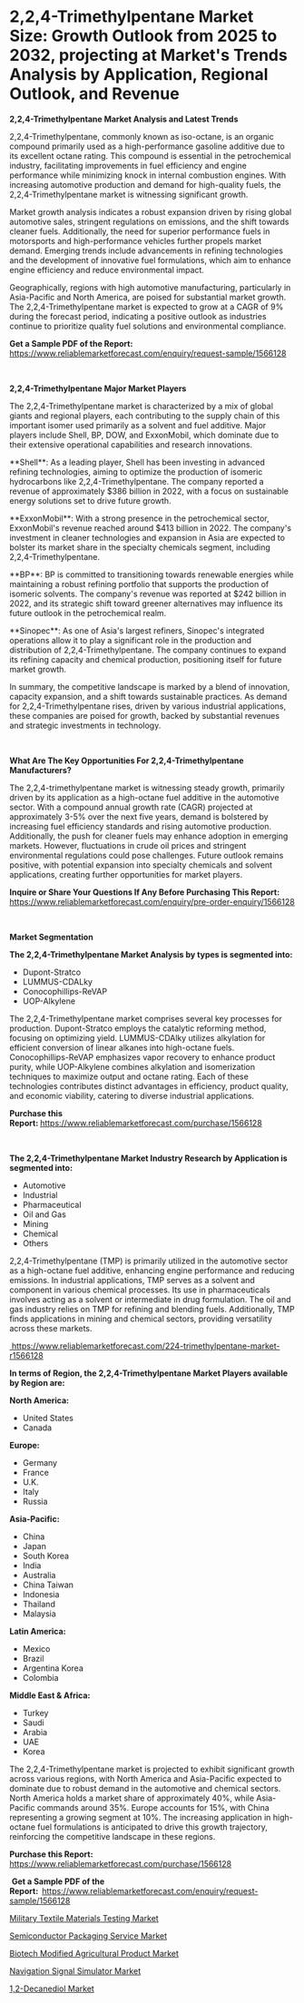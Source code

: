 <p><h1>2,2,4-Trimethylpentane Market Size: Growth Outlook from 2025 to 2032, projecting at Market's Trends Analysis by Application, Regional Outlook, and Revenue</h1></p><p><strong>2,2,4-Trimethylpentane Market Analysis and Latest Trends</strong></p>
<p><p>2,2,4-Trimethylpentane, commonly known as iso-octane, is an organic compound primarily used as a high-performance gasoline additive due to its excellent octane rating. This compound is essential in the petrochemical industry, facilitating improvements in fuel efficiency and engine performance while minimizing knock in internal combustion engines. With increasing automotive production and demand for high-quality fuels, the 2,2,4-Trimethylpentane market is witnessing significant growth.</p><p>Market growth analysis indicates a robust expansion driven by rising global automotive sales, stringent regulations on emissions, and the shift towards cleaner fuels. Additionally, the need for superior performance fuels in motorsports and high-performance vehicles further propels market demand. Emerging trends include advancements in refining technologies and the development of innovative fuel formulations, which aim to enhance engine efficiency and reduce environmental impact.</p><p>Geographically, regions with high automotive manufacturing, particularly in Asia-Pacific and North America, are poised for substantial market growth. The 2,2,4-Trimethylpentane market is expected to grow at a CAGR of 9% during the forecast period, indicating a positive outlook as industries continue to prioritize quality fuel solutions and environmental compliance.</p></p>
<p><strong>Get a Sample PDF of the Report:&nbsp;</strong> <a href="https://www.reliablemarketforecast.com/enquiry/request-sample/1566128?utm_campaign=1169&utm_medium=2&utm_source=Github&utm_content=ia&utm_term=22032025&utm_id=224-trimethylpentane">https://www.reliablemarketforecast.com/enquiry/request-sample/1566128</a></p>
<p>&nbsp;</p>
<p><strong>2,2,4-Trimethylpentane Major Market Players</strong></p>
<p><p>The 2,2,4-Trimethylpentane market is characterized by a mix of global giants and regional players, each contributing to the supply chain of this important isomer used primarily as a solvent and fuel additive. Major players include Shell, BP, DOW, and ExxonMobil, which dominate due to their extensive operational capabilities and research innovations.</p><p>**Shell**: As a leading player, Shell has been investing in advanced refining technologies, aiming to optimize the production of isomeric hydrocarbons like 2,2,4-Trimethylpentane. The company reported a revenue of approximately $386 billion in 2022, with a focus on sustainable energy solutions set to drive future growth.</p><p>**ExxonMobil**: With a strong presence in the petrochemical sector, ExxonMobil's revenue reached around $413 billion in 2022. The company's investment in cleaner technologies and expansion in Asia are expected to bolster its market share in the specialty chemicals segment, including 2,2,4-Trimethylpentane.</p><p>**BP**: BP is committed to transitioning towards renewable energies while maintaining a robust refining portfolio that supports the production of isomeric solvents. The company's revenue was reported at $242 billion in 2022, and its strategic shift toward greener alternatives may influence its future outlook in the petrochemical realm.</p><p>**Sinopec**: As one of Asia's largest refiners, Sinopec's integrated operations allow it to play a significant role in the production and distribution of 2,2,4-Trimethylpentane. The company continues to expand its refining capacity and chemical production, positioning itself for future market growth.</p><p>In summary, the competitive landscape is marked by a blend of innovation, capacity expansion, and a shift towards sustainable practices. As demand for 2,2,4-Trimethylpentane rises, driven by various industrial applications, these companies are poised for growth, backed by substantial revenues and strategic investments in technology.</p></p>
<p>&nbsp;</p>
<p><strong>What Are The Key Opportunities For 2,2,4-Trimethylpentane Manufacturers?</strong></p>
<p><p>The 2,2,4-trimethylpentane market is witnessing steady growth, primarily driven by its application as a high-octane fuel additive in the automotive sector. With a compound annual growth rate (CAGR) projected at approximately 3-5% over the next five years, demand is bolstered by increasing fuel efficiency standards and rising automotive production. Additionally, the push for cleaner fuels may enhance adoption in emerging markets. However, fluctuations in crude oil prices and stringent environmental regulations could pose challenges. Future outlook remains positive, with potential expansion into specialty chemicals and solvent applications, creating further opportunities for market players.</p></p>
<p><strong>Inquire or Share Your Questions If Any Before Purchasing This Report:</strong> <a href="https://www.reliablemarketforecast.com/enquiry/pre-order-enquiry/1566128?utm_campaign=1169&utm_medium=2&utm_source=Github&utm_content=ia&utm_term=22032025&utm_id=224-trimethylpentane">https://www.reliablemarketforecast.com/enquiry/pre-order-enquiry/1566128</a></p>
<p>&nbsp;</p>
<p><strong>Market Segmentation</strong></p>
<p><strong>The 2,2,4-Trimethylpentane Market Analysis by types is segmented into:</strong></p>
<p><ul><li>Dupont-Stratco</li><li>LUMMUS-CDALky</li><li>Conocophillips-ReVAP</li><li>UOP-Alkylene</li></ul></p>
<p><p>The 2,2,4-Trimethylpentane market comprises several key processes for production. Dupont-Stratco employs the catalytic reforming method, focusing on optimizing yield. LUMMUS-CDAlky utilizes alkylation for efficient conversion of linear alkanes into high-octane fuels. Conocophillips-ReVAP emphasizes vapor recovery to enhance product purity, while UOP-Alkylene combines alkylation and isomerization techniques to maximize output and octane rating. Each of these technologies contributes distinct advantages in efficiency, product quality, and economic viability, catering to diverse industrial applications.</p></p>
<p><strong>Purchase this Report:&nbsp;</strong><a href="https://www.reliablemarketforecast.com/purchase/1566128?utm_campaign=1169&utm_medium=2&utm_source=Github&utm_content=ia&utm_term=22032025&utm_id=224-trimethylpentane">https://www.reliablemarketforecast.com/purchase/1566128</a></p>
<p>&nbsp;</p>
<p><strong>The 2,2,4-Trimethylpentane Market Industry Research by Application is segmented into:</strong></p>
<p><ul><li>Automotive</li><li>Industrial</li><li>Pharmaceutical</li><li>Oil and Gas</li><li>Mining</li><li>Chemical</li><li>Others</li></ul></p>
<p><p>2,2,4-Trimethylpentane (TMP) is primarily utilized in the automotive sector as a high-octane fuel additive, enhancing engine performance and reducing emissions. In industrial applications, TMP serves as a solvent and component in various chemical processes. Its use in pharmaceuticals involves acting as a solvent or intermediate in drug formulation. The oil and gas industry relies on TMP for refining and blending fuels. Additionally, TMP finds applications in mining and chemical sectors, providing versatility across these markets.</p></p>
<p><a href="https://www.reliablemarketforecast.com/224-trimethylpentane-market-r1566128?utm_campaign=1169&utm_medium=2&utm_source=Github&utm_content=ia&utm_term=22032025&utm_id=224-trimethylpentane">&nbsp;https://www.reliablemarketforecast.com/224-trimethylpentane-market-r1566128</a></p>
<p><strong>In terms of Region, the 2,2,4-Trimethylpentane Market Players available by Region are:</strong></p>
<p>
    <p> <strong> North America: </strong>
        <ul>
            <li>United States</li>
            <li>Canada</li>
        </ul>
        </p> 
    <p> <strong> Europe: </strong>
        <ul>
            <li>Germany</li>
            <li>France</li>
            <li>U.K.</li>
            <li>Italy</li>
            <li>Russia</li>
        </ul>
        </p> 
    <p> <strong> Asia-Pacific: </strong>
        <ul>
            <li>China</li>
            <li>Japan</li>
            <li>South Korea</li>
            <li>India</li>
            <li>Australia</li>
            <li>China Taiwan</li>
            <li>Indonesia</li>
            <li>Thailand</li>
            <li>Malaysia</li>
        </ul>
        </p> 
    <p> <strong> Latin America: </strong>
        <ul>
            <li>Mexico</li>
            <li>Brazil</li>
            <li>Argentina Korea</li>
            <li>Colombia</li>
        </ul>
        </p> 
    <p> <strong> Middle East & Africa: </strong>
        <ul>
            <li>Turkey</li>
            <li>Saudi</li>
            <li>Arabia</li>
            <li>UAE</li>
            <li>Korea</li>
        </ul>
    </p>
    </p>
<p><p>The 2,2,4-Trimethylpentane market is projected to exhibit significant growth across various regions, with North America and Asia-Pacific expected to dominate due to robust demand in the automotive and chemical sectors. North America holds a market share of approximately 40%, while Asia-Pacific commands around 35%. Europe accounts for 15%, with China representing a growing segment at 10%. The increasing application in high-octane fuel formulations is anticipated to drive this growth trajectory, reinforcing the competitive landscape in these regions.</p></p>
<p><strong>Purchase this Report: </strong><a href="https://www.reliablemarketforecast.com/purchase/1566128?utm_campaign=1169&utm_medium=2&utm_source=Github&utm_content=ia&utm_term=22032025&utm_id=224-trimethylpentane">https://www.reliablemarketforecast.com/purchase/1566128</a></p>
<p>&nbsp;<strong>Get a Sample PDF of the Report:&nbsp;&nbsp;</strong><a href="https://www.reliablemarketforecast.com/enquiry/request-sample/1566128?utm_campaign=1169&utm_medium=2&utm_source=Github&utm_content=ia&utm_term=22032025&utm_id=224-trimethylpentane">https://www.reliablemarketforecast.com/enquiry/request-sample/1566128</a></p>
<p><strong></strong></p>
<p><p><a href="https://github.com/mafuzakirju/Market-Research-Report-List-1/blob/main/military-textile-materials-testing-market.md?utm_campaign=1169&utm_medium=2&utm_source=Github&utm_content=ia&utm_term=22032025&utm_id=224-trimethylpentane">Military Textile Materials Testing Market</a></p><p><a href="https://github.com/akramisabtu/Market-Research-Report-List-1/blob/main/semiconductor-packaging-service-market.md?utm_campaign=1169&utm_medium=2&utm_source=Github&utm_content=ia&utm_term=22032025&utm_id=224-trimethylpentane">Semiconductor Packaging Service Market</a></p><p><a href="https://github.com/Mayankdeswa/Market-Research-Report-List-1/blob/main/biotech-modified-agricultural-product-market.md?utm_campaign=1169&utm_medium=2&utm_source=Github&utm_content=ia&utm_term=22032025&utm_id=224-trimethylpentane">Biotech Modified Agricultural Product Market</a></p><p><a href="https://github.com/cherrivacius/Market-Research-Report-List-1/blob/main/navigation-signal-simulator-market.md?utm_campaign=1169&utm_medium=2&utm_source=Github&utm_content=ia&utm_term=22032025&utm_id=224-trimethylpentane">Navigation Signal Simulator Market</a></p><p><a href="https://github.com/omduthkevork/Market-Research-Report-List-1/blob/main/12-decanediol-market.md?utm_campaign=1169&utm_medium=2&utm_source=Github&utm_content=ia&utm_term=22032025&utm_id=224-trimethylpentane">1,2-Decanediol Market</a></p></p>
